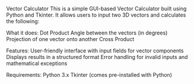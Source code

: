Vector Calculator
This is a simple GUI-based Vector Calculator built using Python and Tkinter. It allows users to input two 3D vectors and calculates the following:

What it does:
Dot Product
Angle between the vectors (in degrees)
Projection of one vector onto another
Cross Product

Features:
User-friendly interface with input fields for vector components
Displays results in a structured format
Error handling for invalid inputs and mathematical exceptions

Requirements:
Python 3.x
Tkinter (comes pre-installed with Python)
